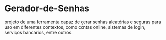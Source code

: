 # Gerador-de-Senhas
projeto de uma ferramenta capaz de gerar senhas aleatórias e seguras para uso em diferentes contextos, como contas online, sistemas de login, serviços bancários, entre outros.
